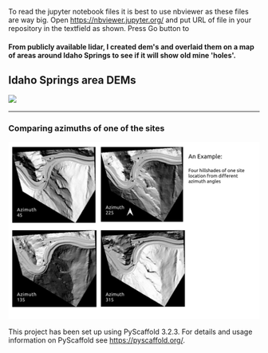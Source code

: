 To read the jupyter notebook files it is best to use nbviewer as these files are way big.
Open https://nbviewer.jupyter.org/ and put URL of file in your repository in the textfield as shown. Press Go button to 
<h4>From publicly available lidar, I created dem's and overlaid them on a map of areas around Idaho Springs to see if it will show old mine 'holes'.</h4>

<h2> Idaho Springs area DEMs</h2>
<img src="notebooks/IdahoSpringsBikeTrail.png">

<hr>

<h3>Comparing azimuths of one of the sites</h3>
<img src="notebooks/Tunnel_site_dem_hss.png">


     
This project has been set up using PyScaffold 3.2.3. For details and usage
information on PyScaffold see https://pyscaffold.org/.
